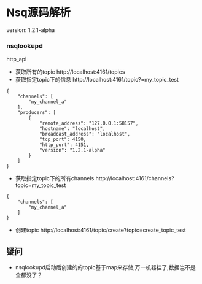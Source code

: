 # Nsq源码解析

version: 1.2.1-alpha
### nsqlookupd
http_api
- 获取所有的topic
http://localhost:4161/topics
- 获取指定topic下的信息
http://localhost:4161/topic?=my_topic_test
```
{
    "channels": [
        "my_channel_a"
    ],
    "producers": [
        {
            "remote_address": "127.0.0.1:58157",
            "hostname": "localhost",
            "broadcast_address": "localhost",
            "tcp_port": 4150,
            "http_port": 4151,
            "version": "1.2.1-alpha"
        }
    ]
}
```
- 获取指定topic下的所有channels
http://localhost:4161/channels?topic=my_topic_test
```
{
    "channels": [
        "my_channel_a"
    ]
}
```
- 创建topic
http://localhost:4161/topic/create?topic=create_topic_test



## 疑问
- nsqlookupd启动后创建的的topic基于map来存储,万一机器挂了,数据岂不是全都没了？
